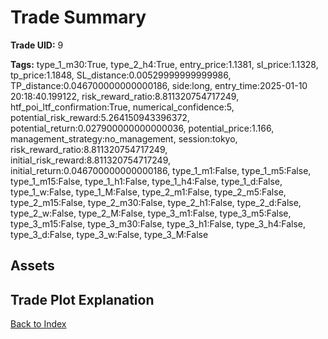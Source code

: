 # Trade Summary

**Trade UID:** 9 

**Tags:** type_1_m30:True, type_2_h4:True, entry_price:1.1381, sl_price:1.1328, tp_price:1.1848, SL_distance:0.00529999999999986, TP_distance:0.046700000000000186, side:long, entry_time:2025-01-10 20:18:40.199122, risk_reward_ratio:8.811320754717249, htf_poi_ltf_confirmation:True, numerical_confidence:5, potential_risk_reward:5.264150943396372, potential_return:0.027900000000000036, potential_price:1.166, management_strategy:no_management, session:tokyo, risk_reward_ratio:8.811320754717249, initial_risk_reward:8.811320754717249, initial_return:0.046700000000000186, type_1_m1:False, type_1_m5:False, type_1_m15:False, type_1_h1:False, type_1_h4:False, type_1_d:False, type_1_w:False, type_1_M:False, type_2_m1:False, type_2_m5:False, type_2_m15:False, type_2_m30:False, type_2_h1:False, type_2_d:False, type_2_w:False, type_2_M:False, type_3_m1:False, type_3_m5:False, type_3_m15:False, type_3_m30:False, type_3_h1:False, type_3_h4:False, type_3_d:False, type_3_w:False, type_3_M:False

## Assets

## Trade Plot Explanation


[Back to Index](index.md)
